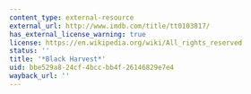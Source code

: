 ```yaml
---
content_type: external-resource
external_url: http://www.imdb.com/title/tt0103817/
has_external_license_warning: true
license: https://en.wikipedia.org/wiki/All_rights_reserved
status: ''
title: '*Black Harvest*'
uid: bbe529a8-24cf-4bcc-bb4f-26146829e7e4
wayback_url: ''
---
```

